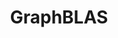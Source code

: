 ---
codehost: https://github.com/GraphBLAS
logohandle: graphblas
sort: graphblas
title: GraphBLAS
website: https://graphblas.org/
wikipedia: https://en.wikipedia.org/wiki/GraphBLAS
---